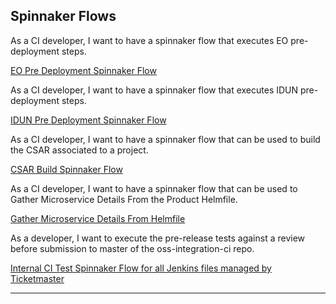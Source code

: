 ## Spinnaker Flows

As a CI developer, I want to have a spinnaker flow that executes EO pre-deployment steps.

[EO Pre Deployment Spinnaker Flow](https://gerrit-gamma.gic.ericsson.se/plugins/gitiles/OSS/com.ericsson.oss.aeonic/oss-integration-ci/+/refs/heads/master/docs/flows/EO_Pre-Deployment.md)

As a CI developer, I want to have a spinnaker flow that executes IDUN pre-deployment steps.

[IDUN Pre Deployment Spinnaker Flow](https://gerrit-gamma.gic.ericsson.se/plugins/gitiles/OSS/com.ericsson.oss.aeonic/oss-integration-ci/+/refs/heads/master/docs/flows/IDUN_Pre-Deployment.md)

As a CI developer, I want to have a spinnaker flow that can be used to build the CSAR associated to a project.

[CSAR Build Spinnaker Flow](https://gerrit-gamma.gic.ericsson.se/plugins/gitiles/OSS/com.ericsson.oss.aeonic/oss-integration-ci/+/refs/heads/master/docs/flows/CSAR_Build_Flow.md)

As a CI developer, I want to have a spinnaker flow that can be used to Gather Microservice Details From the Product Helmfile.

[Gather Microservice Details From Helmfile](https://gerrit-gamma.gic.ericsson.se/plugins/gitiles/OSS/com.ericsson.oss.aeonic/oss-integration-ci/+/refs/heads/master/docs/flows/Gather_Microservice_Details_From_Helmfile.md)

As a developer, I want to execute the pre-release tests against a review before submission to master of the oss-integration-ci repo.

[Internal CI Test Spinnaker Flow for all Jenkins files managed by Ticketmaster](https://gerrit-gamma.gic.ericsson.se/plugins/gitiles/OSS/com.ericsson.oss.aeonic/oss-integration-ci/+/refs/heads/master/docs/flows/Internal_CI_Test_Flow.md)

----